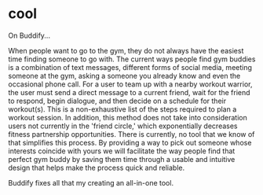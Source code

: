 # cool

On Buddify...

When people want to go to the gym, they do not always have the easiest time finding someone to go with. The current ways people find gym buddies is a combination of text messages, different forms of social media, meeting someone at the gym, asking a someone you already know and even the occasional phone call. For a user to team up with a nearby workout warrior, the user must send a direct message to a current friend, wait for the friend to respond, begin dialogue, and then decide on a schedule for their workout(s). This is a non-exhaustive list of the steps required to plan a workout session. In addition, this method does not take into consideration users not currently in the 'friend circle,' which exponentially decreases fitness partnership opportunities. There is currently, no tool that we know of that simplifies this process. By providing a way to pick out someone whose interests coincide with yours we will facilitate the way people find that perfect gym buddy by saving them time through a usable and intuitive design that helps make the process quick and reliable. 

Buddify fixes all that my creating an all-in-one tool.

